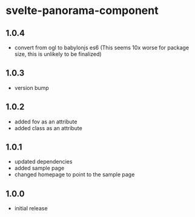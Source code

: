 # svelte-panorama-component

## 1.0.4

- convert from ogl to babylonjs es6 (This seems 10x worse for package size, this is unlikely to be finalized)

## 1.0.3

- version bump

## 1.0.2

- added fov as an attribute
- added class as an attribute

## 1.0.1

- updated dependencies
- added sample page
- changed homepage to point to the sample page

## 1.0.0

- initial release
